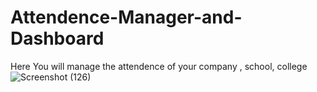 # Attendence-Manager-and-Dashboard
Here You will manage the attendence of your company , school, college 
![Screenshot (126)](https://user-images.githubusercontent.com/70715947/211562739-984a70df-202c-4322-b0e9-3062eed38d64.png)
